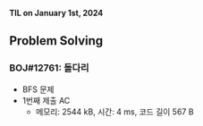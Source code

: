 **TIL on January 1st, 2024**

## Problem Solving
### BOJ#12761: 돌다리
* BFS 문제
* 1번째 제출 AC
    - 메모리: 2544 kB, 시간: 4 ms, 코드 길이 567 B
